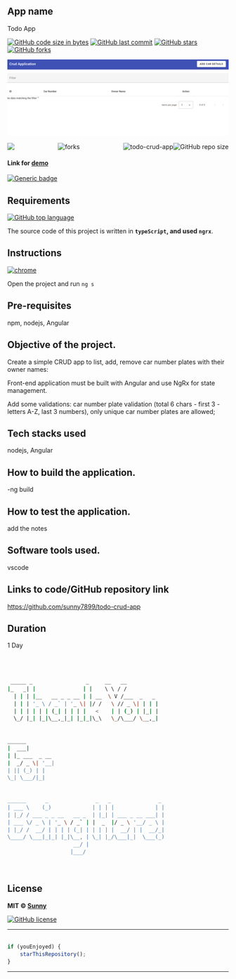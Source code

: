 ## App name
Todo App

[![GitHub code size in bytes](https://img.shields.io/github/languages/code-size/sunny7899/todo-crud-app?logo=github&style=social)](https://github.com/sunny7899/) [![GitHub last commit](https://img.shields.io/github/last-commit/sunny7899/todo-crud-app?style=social&logo=git)](https://github.com/sunny7899/) [![GitHub stars](https://img.shields.io/github/stars/sunny7899/todo-crud-app?style=social)](https://github.com/sunny7899/todo-crud-app/stargazers) [![GitHub forks](https://img.shields.io/github/forks/sunny7899/todo-crud-app?style=social&logo=git)](https://github.com/sunny7899/todo-crud-app/network)

<p align="center">
<a href="#">
<img src="src/assets/Capture.png"  alt="app"/>
</a>
</p>

<img align="left" src="http://estruyf-github.azurewebsites.net/api/VisitorHit?user=sunny7899&repo=todo-crud-app&countColorcountColor&countColor=%237B1E7B"/>
<img align="right" src="https://img.shields.io/github/repo-size/sunny7899/todo-crud-app?style=for-the-badge&logo=appveyor" alt="GitHub repo size"/>

<img align="right" alt="todo-crud-app" src="https://socialify.git.ci/sunny7899/todo-crud-app/image?font=Inter&forks=1&issues=1&logo=https%3A%2F%2Fencrypted-tbn0.gstatic.com%2Fimages%3Fq%3Dtbn%3AANd9GcT3XNTrF7bUh1kkqV4M7IacbSBLCqgmDAhyVV-Nf7X6nlWhB4eL4-7CfDPaxC0LmyEqX6o%26usqp%3DCAU&name=1&owner=1&pattern=Floating%20Cogs&pulls=1&stargazers=1&theme=Dark" />

<p align="center">
<img src="https://forthebadge.com/images/badges/built-with-love.svg" alt=" forks"/>
</p>

#### Link for [demo](#) 
[![Generic badge](https://img.shields.io/badge/view-demo-orange)](#)


## Requirements

[![GitHub top language](https://img.shields.io/github/languages/top/sunny7899/todo-crud-app?logo=html&style=social)](https://github.com/sunny7899/)

The source code of this project is written in **`typeScript`, and used `ngrx`**. 

## Instructions

[![chrome](https://img.shields.io/badge/Open-project-lightgrey.svg?logo=google-chrome&style=popout&logoColor=red)](#)

Open the project and run `ng s` 

## Pre-requisites
npm, nodejs, Angular
## Objective of the project.
Create a simple CRUD app to list, add, remove car number plates with their owner names:

Front-end application must be built with Angular and use NgRx for state management.

Add some validations: car number plate validation (total 6 chars - first 3 - letters A-Z, last 3 numbers), only unique car number plates are allowed;

## Tech stacks used
nodejs, Angular
## How to build the application.
-ng build
## How to test the application.
add the notes
## Software tools used.
vscode
## Links to code/GitHub repository link
https://github.com/sunny7899/todo-crud-app
## Duration
1 Day



```bash



 _____ _                 _     __   __            
|_   _| |               | |    \ \ / /            
  | | | |__   __ _ _ __ | | __  \ V /___  _   _   
  | | | '_ \ / _` | '_ \| |/ /   \ // _ \| | | |  
  | | | | | | (_| | | | |   <    | | (_) | |_| |  
  \_/ |_| |_|\__,_|_| |_|_|\_\   \_/\___/ \__,_|  
                                                  
                                                  
______                                            
|  ___|                                           
| |_ ___  _ __                                    
|  _/ _ \| '__|                                   
| || (_) | |                                      
\_| \___/|_|                                      
                                                  
                                                  
______      _               _   _               _ 
| ___ \    (_)             | | | |             | |
| |_/ / ___ _ _ __   __ _  | |_| | ___ _ __ ___| |
| ___ \/ _ \ | '_ \ / _` | |  _  |/ _ \ '__/ _ \ |
| |_/ /  __/ | | | | (_| | | | | |  __/ | |  __/_|
\____/ \___|_|_| |_|\__, | \_| |_/\___|_|  \___(_)
                     __/ |                        
                    |___/                         

 


```

## License

**MIT &copy; [Sunny](https://github.com/sunny7899/todo-crud-app/blob/master/LICENSE)**

[![GitHub license](https://img.shields.io/github/license/sunny7899/todo-crud-app?style=social&logo=github)](https://github.com/sunny7899/todo-crud-app/blob/master/LICENSE) 

---------

```javascript

if (youEnjoyed) {
    starThisRepository();
}

```

-----------


